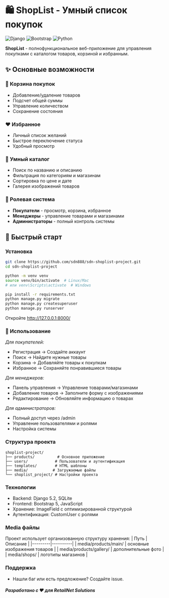 # 🛍️ ShopList - Умный список покупок

![Django](https://img.shields.io/badge/Django-5.2-green)
![Bootstrap](https://img.shields.io/badge/Bootstrap-5.3-blue)
![Python](https://img.shields.io/badge/Python-3.10%2B-yellow)

**ShopList** - полнофункциональное веб-приложение для управления покупками с каталогом товаров, корзиной и избранным.

## ✨ Основные возможности

### 🛒 Корзина покупок
- Добавление/удаление товаров
- Подсчет общей суммы
- Управление количеством
- Сохранение состояния

### ❤️ Избранное
- Личный список желаний
- Быстрое переключение статуса
- Удобный просмотр

### 🏪 Умный каталог
- Поиск по названию и описанию
- Фильтрация по категориям и магазинам
- Сортировка по цене и дате
- Галерея изображений товаров

### 👥 Ролевая система
- **Покупатели** - просмотр, корзина, избранное
- **Менеджеры** - управление товарами и магазинами  
- **Администраторы** - полный контроль системы

## 🚀 Быстрый старт

### Установка
```bash
git clone https://github.com/sdn888/sdn-shoplist-project.git
cd sdn-shoplist-project

python -m venv venv
source venv/bin/activate  # Linux/Mac
# или venv\Scripts\activate  # Windows

pip install -r requirements.txt
python manage.py migrate
python manage.py createsuperuser
python manage.py runserver
```
Откройте http://127.0.0.1:8000/

### 🏪 Использование
*Для покупателей:*
- Регистрация → Создайте аккаунт
- Поиск → Найдите нужные товары
- Корзина → Добавляйте товары к покупкам
- Избранное → Сохраняйте понравившиеся товары

*Для менеджеров:*
- Панель управления → Управление товарами/магазинами
- Добавление товаров → Заполните форму с изображениями
- Редактирование → Обновляйте информацию о товарах

*Для администраторов:*
- Полный доступ через /admin
- Управление пользователями и ролями
- Настройка системы

### Структура проекта
```
shoplist-project/
├── products/          # Основное приложение
├── users/            # Пользователи и аутентификация
├── templates/        # HTML шаблоны
├── media/           # Загружаемые файлы
└── shoplist_project/ # Настройки проекта
```

### Технологии
- Backend: Django 5.2, SQLite
- Frontend: Bootstrap 5, JavaScript
- Хранение: ImageField с оптимизированной структурой
- Аутентификация: CustomUser с ролями

### Media файлы
Проект использует организованную структуру хранения:
| Путь | Описание |
|---------|----------|
| media/products/main/ | основные изображения товаров |
| media/products/gallery/ | дополнительные фото |
| media/shops/ | логотипы магазинов |

### Поддержка
- Нашли баг или есть предложение? Создайте issue.

#### *Разработано с ❤️ для RetailNet Solutions*
